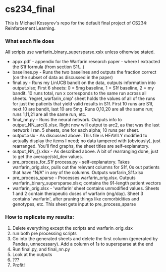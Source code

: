 # cs234_final
This is Michael Kossyrev's repo for the default final project of CS234: Reinforcement Learning.

### What each file does
All scripts use warfarin_binary_supersparse.xslx unless otherwise stated.
- appx.pdf - appendix for the Warfarin research paper - where I extracted the S1f formula (from section S1f...)
- baselines.py - Runs the two baselines and outputs the fraction correct (on the subset of data as discussed in the paper)
- final.py - Runs my LinUCB bandit on the data, outputs information into output.xlsx; First 6 sheets: 0 = 5mg baseline, 1 = S1f baseline, 2 = my bandit. 10 runs total, run x corresponds to the same run across all sheets. 'regret_warfarin_cmp' sheet holds the values of all of the runs for just the patients that yield valid results in S1f. First 10 runs are S1f, next 10 are bandit, last 10 are 5mg. Runs 0,10,20 are all the same run; runs 1,11,21 are all the same run, etc.
- final_nn.py - Runs the neural network. Outputs info to output_NN_arc{i}.xlsx. Right now will output to arc2, as that was the last network I ran. 5 sheets, one for each alpha; 10 runs per sheet.
- output.xslx - As discussed above. This file is HEAVILY modified to actually display the items I need; no data tampered with (obviously), just rearranged. You'll find graphs, the sheet titles are self-explanatory.
- output_NN_{}.xlsx - As described above. A bit of rearranging done, just to get the average/std_dev values.
- pre_process_for_S1f process.py - self-explanatory. Takes warfarin_orig.xlsx, pulls out the relevant columns for S1f, 0s out patients that have "N/A" in any of the columns. Outputs warfarin_S1f.xlsx
- pre_process_sparse - Processes warfarin_orig.xlsx. Outputs warfarin_binary_supersparse.xlsx; contains the 91-length patient vectors
- warfarin_orig.xlsx - 'warfarin' sheet contains unmodified values. Sheets 1 and 2 contain therapeutic doses of warfarin (mg/day). Sheet 3 contains 'warfarin', after pruning things like comorbidities and genotypes, etc. This sheet gets input to pre_process_sparse

### How to replicate my results:
1. Delete everything except the scripts and warfarin_orig.xlsx
2. run both pre processing scripts
3. Go into the generated sheets and delete the first column (generated by Pandas, unnecessary). Add a column of 1s to supersparse at the end
4. Run final.py, and final_nn.py
5. Look at the outputs
6. ???
7. Profit!
